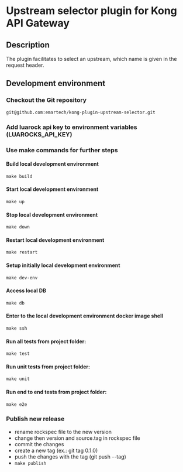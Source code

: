 # Upstream selector plugin for Kong API Gateway

## Description
The plugin facilitates to select an upstream, which name is given in the request header.

## Development environment

### Checkout the Git repository
 `git@github.com:emartech/kong-plugin-upstream-selector.git`
### Add luarock api key to environment variables (LUAROCKS_API_KEY)

### Use make commands for further steps

#### Build local development environment

`make build`

#### Start local development environment

`make up`

#### Stop local development environment

`make down`

#### Restart local development environment

`make restart`

#### Setup initially local development environment

`make dev-env`

#### Access local DB

`make db`

#### Enter to the local development environment docker image shell

`make ssh`

#### Run all tests from project folder:

`make test`

#### Run unit tests from project folder:

`make unit`

#### Run end to end tests from project folder:

`make e2e`

### Publish new release
 - rename rockspec file to the new version
 - change then version and source.tag in rockspec file
 - commit the changes
 - create a new tag (ex.: git tag 0.1.0)
 - push the changes with the tag (git push --tag)
 - `make publish`